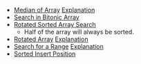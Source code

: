 
* [Median of Array](https://www.interviewbit.com/problems/median-of-array/) 
[Explanation](https://leetcode.com/problems/median-of-two-sorted-arrays/discuss/2481/Share-my-O(log(min(mn)))-solution-with-explanation)
* [Search in Bitonic Array](https://www.interviewbit.com/problems/search-in-bitonic-array/)
* [Rotated Sorted Array Search](https://www.interviewbit.com/problems/rotated-sorted-array-search/)
  * Half of the array will always be sorted.
* [Rotated Array](https://www.interviewbit.com/problems/rotated-array/)
  [Explanation](https://leetcode.com/problems/find-minimum-in-rotated-sorted-array/solution/)
* [Search for a Range](https://www.interviewbit.com/problems/search-for-a-range/)
  [Explanation](https://leetcode.com/problems/find-first-and-last-position-of-element-in-sorted-array/discuss/14699/Clean-iterative-solution-with-two-binary-searches-(with-explanation))
* [Sorted Insert Position](https://www.interviewbit.com/problems/sorted-insert-position/)
